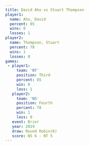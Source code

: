 ```yaml
---
title: David Aho vs Stuart Thompson
player1:                
  name: Aho, David      
  percent: 85           
  wins: 0               
  losses: 1             
player2:                
  name: Thompson, Stuart
  percent: 78           
  wins: 1               
  losses: 0             
games:
 - player1:         
     team: 'NT'     
     position: Third
     percent: 85    
     win: 0         
     loss: 1        
   player2:          
     team: 'NS'      
     position: Fourth
     percent: 78     
     win: 1          
     loss: 0         
   event: Brier        
   year: 2019          
   draw: Round Robin(6)
   score: NS 6 - NT 5  
---
```

